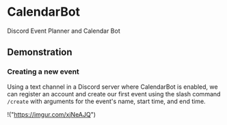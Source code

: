 # CalendarBot

Discord Event Planner and Calendar Bot

## Demonstration

### Creating a new event

Using a text channel in a Discord server where CalendarBot is enabled, we can register an account and create our first event using the slash command `/create` with arguments for the event's name, start time, and end time.

!("https://imgur.com/xjNeAJQ")